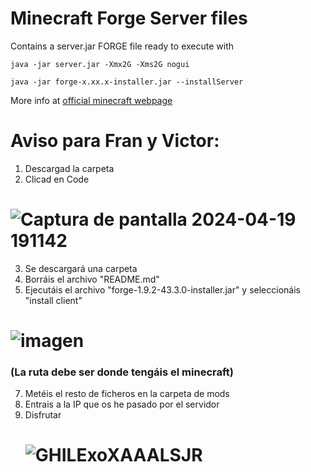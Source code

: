 # Minecraft Forge Server files 
Contains a server.jar FORGE file ready to execute with
~~~
java -jar server.jar -Xmx2G -Xms2G nogui
~~~

~~~
java -jar forge-x.xx.x-installer.jar --installServer
~~~
More info at [official minecraft webpage](https://www.minecraft.net/download/server)


# Aviso para Fran y Victor:
1. Descargad la carpeta
2. Clicad en Code

# ![Captura de pantalla 2024-04-19 191142](https://github.com/alesvt/minecraft/assets/99147569/d8943b58-06ac-4b2c-a2b6-f7a22015c8ed)

3. Se descargará una carpeta
4. Borráis el archivo "README.md"
5. Ejecutáis el archivo "forge-1.9.2-43.3.0-installer.jar" y seleccionáis "install client"
  # ![imagen](https://github.com/alesvt/minecraft/assets/99147569/f8c79503-990e-4fb8-b6be-cb15d17fbab6)
  ### (La ruta debe ser donde tengáis el minecraft)
7. Metéis el resto de ficheros en la carpeta de mods
8. Entrais a la IP que os he pasado por el servidor
9. Disfrutar
   # ![GHILExoXAAALSJR](https://github.com/alesvt/minecraft/assets/99147569/d1cc8014-ea6b-43c8-8197-e99ba901d85a)


